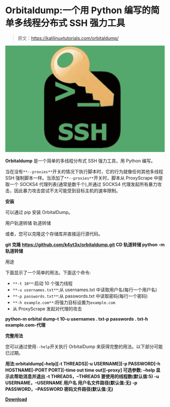 # Orbitaldump:一个用 Python 编写的简单多线程分布式 SSH 强力工具

> 原文：<https://kalilinuxtutorials.com/orbitaldump/>

[![Orbitaldump : A Simple Multi-Threaded Distributed SSH Brute-Forcing Tool Written In Python](img/5e69efef5a09b43bc3ec92e6b6f81c35.png "Orbitaldump : A Simple Multi-Threaded Distributed SSH Brute-Forcing Tool Written In Python")](https://1.bp.blogspot.com/-Gaob94MYSpI/YPbDHjK35_I/AAAAAAAAKJM/JKJhQaRClyg4pjU5gkXA22ceKDHshrT_gCLcBGAsYHQ/s571/images.png)

**Orbitaldump** 是一个简单的多线程分布式 SSH 强力工具，用 Python 编写。

当在没有`**--proxies**`开关的情况下执行脚本时，它的行为就像任何其他多线程 SSH 强制脚本一样。当添加了`**--proxies**`开关时，脚本从 ProxyScrape 中提取一个 SOCKS4 代理列表(通常是数千个),并通过 SOCKS4 代理发起所有暴力攻击，因此暴力攻击尝试不太可能受到目标主机的速率限制。

**安装**

可以通过 pip 安装 OrbitalDump。

用户轨道转储
轨道转储

或者，您可以克隆这个存储库并直接运行源代码。

**git 克隆 https://github.com/k4yt3x/orbitaldump.git
CD 轨道转储
python -m 轨道转储**

用途

下面显示了一个简单的用法。下面这个命令:

*   `**-t 10**`:启动 10 个强力线程
*   `**-u usernames.txt**`:从 usernames.txt 中读取用户名(每行一个用户名)
*   `**-p passwords.txt**`:从 passwords.txt 中读取密码(每行一个密码)
*   `**-h example.com**`:将强力目标设置为`example.com`
*   从 ProxyScrape 发起对代理的攻击

**python-m orbital dump-t 10-u usernames . txt-p passwords . txt-h example.com-代理**

**完整用法**

您可以通过使用`--help`开关执行 OrbitalDump 来获得完整的用法。以下部分可能已过期。

**用法:orbitaldump[–help][-t THREADS][-u USERNAME][-p PASSWORD]-h HOSTNAME[–PORT PORT][–time out time out][–proxy]
可选参数:
–help 显示此帮助消息并退出
-t THREADS，–THREADS
要使用的线程数(默认值:5)
-u USERNAME，–USERNAME 用户名
用户名文件路径(默认值:无)
-p PASSWORD，–PASSWORD
密码文件路径(默认值:无)**

[**Download**](https://github.com/k4yt3x/orbitaldump#installation)